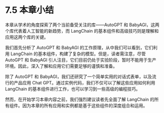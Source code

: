 # 7.5 本章小结

本章从学术的角度探索了两个当前备受关注的库——AutoGPT 和 BabyAGI，这两个库代表着人工智能的新趋势，而 LangChain 的基本组件和高级技巧则是理解和应用这两个库的关键。

我们首先分析了 AutoGPT 和 BabyAGI 的工作原理，从中我们可以看到，它们利用 LangChain 的基本组件，构建了复杂的模型。但是，读者需注意，尽管 AutoGPT 和 BabyAGI 引人注目，它们目前仍处于实验阶段，暂时不能用于生产环境。因此，深入了解和应用它们需要足够的谨慎和准备。

除了 AutoGPT 和 BabyAGI，我们还研究了一个简单实用的对话式表单，以及流行的产品应用 Chat GPT。通过实例代码，我们不仅可以了解这些应用如何利用 LangChain 的基本组件进行工作，也可以学习到一些高级的编程技巧。

然而，在开始学习本章内容之前，我们强烈建议读者先全面了解 LangChain 的所有组件。因为本章的所有应用和实例都是基于这些组件的深度组合和运用。
